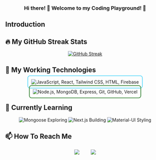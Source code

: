 <h3 align="center">
  Hi there! 👋 Welcome to my Coding Playground! 🚀
</h3>

## Introduction

<p align='center>

I'm Tanvir Hasan, a passionate developer diving into the world of code and creating digital wonders. I love to explore new technologies and bring ideas to life through coding.

</p>

##

## 🔥 My GitHub Streak Stats

<div align='center'>

[![GitHub Streak](https://github-readme-streak-stats.herokuapp.com?user=FSD-Tanvir&theme=blue-navy&border_radius=8)](https://git.io/streak-stats)

</div>

##

## 🚀 My Working Technologies

<div align="center">
  <p>
    <a style="text-decoration: none; border: 2px solid #61dafb; padding: 10px; border-radius: 8px;" href="#">
      <img src="https://skillicons.dev/icons?i=js,react,tailwind,css,html,firebase" alt="JavaScript, React, Tailwind CSS, HTML, Firebase" />
    </a>
  </p>

  <p>
    <a style="text-decoration: none; border: 2px solid #3c873a; padding: 10px; border-radius: 8px;" href="#">
      <img src="https://skillicons.dev/icons?i=nodejs,mongodb,express,git,github,vercel" alt="Node.js, MongoDB, Express, Git, GitHub, Vercel" />
    </a>
  </p>
</div>

##

## 🌱 Currently Learning

<div align="center">
  <p>
    <img src="https://img.shields.io/badge/Mongoose-Exploring-880000?style=for-the-badge&logo=node.js&logoColor=white" alt="Mongoose Exploring" />
    <img src="https://img.shields.io/badge/Next.js-Building-000000?style=for-the-badge&logo=next.js&logoColor=white" alt="Next.js Building" />
    <img src="https://img.shields.io/badge/Material--UI-Styling-0081CB?style=for-the-badge&logo=material-ui&logoColor=white" alt="Material-UI Styling" />
  </p>
</div>

##

## 📫 How To Reach Me

<div align='center'>
  <a href="https://www.linkedin.com/in/fsd-tanvir" style="text-decoration: none; margin: 0 15px; font-size: 20px;">
    <img src="https://img.shields.io/badge/LinkedIn-Connect-blue?logo=linkedin" />
  </a>
  
  <a href="mailto:tanvirfsd1@gmail.com" style="text-decoration: none; margin: 0 15px; font-size: 20px;">
    <img src="https://img.shields.io/badge/Email-Send%20a%20Message-red?logo=gmail" />
  </a>
</div>

##

<!--
**FSD-Tanvir/FSD-Tanvir** is a ✨ _special_ ✨ repository because its `README.md` (this file) appears on your GitHub profile.

Here are some ideas to get you started:


- 🔭 I’m currently working on ...
- 🌱 I’m currently learning ...
- 👯 I’m looking to collaborate on ...
- 🤔 I’m looking for help with ...
- 💬 Ask me about ...
- 📫 How to reach me: ...
- 😄 Pronouns: ...
- ⚡ Fun fact: ...
-->


